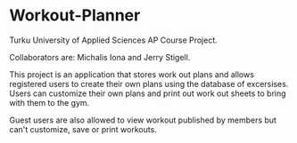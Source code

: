 # Workout-Planner
Turku University of Applied Sciences AP Course Project.

Collaborators are: Michalis Iona and Jerry Stigell. 

This project is an application that stores work out plans and allows registered users to create their own plans using the database of excersises. Users can customize their own plans and print out work out sheets to bring with them to the gym.

Guest users are also allowed to view workout published by members but can't customize, save or print workouts. 

